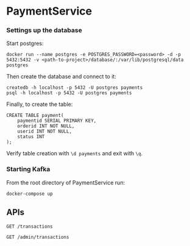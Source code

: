 # PaymentService

### Settings up the database
Start postgres:
```
docker run --name postgres -e POSTGRES_PASSWORD=<password> -d -p 5432:5432 -v <path-to-project>/database/:/var/lib/postgresql/data postgres
```

Then create the database and connect to it:
```
createdb -h localhost -p 5432 -U postgres payments
psql -h localhost -p 5432 -U postgres payments 
```

Finally, to create the table:
```postgres-sql
CREATE TABLE payment(
    paymentid SERIAL PRIMARY KEY,
    orderid INT NOT NULL,
    userid INT NOT NULL,
    status INT
);
```

Verify table creation with `\d payments` and exit with `\q`.

### Starting Kafka
From the root directory of PaymentService run:
```
docker-compose up
```

## APIs

`GET /transactions`

`GET /admin/transactions`
